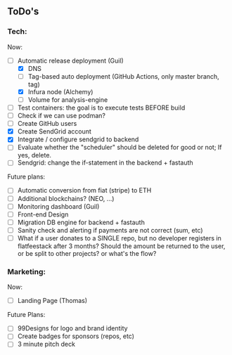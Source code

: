 ## ToDo's

### Tech:

Now:
- [ ] Automatic release deployment (Guil)
  - [x] DNS
  - [ ] Tag-based auto deployment (GitHub Actions, only master branch, tag)
  - [x] Infura node (Alchemy)
  - [ ] Volume for analysis-engine
- [ ] Test containers: the goal is to execute tests BEFORE build
- [ ] Check if we can use podman?
- [ ] Create GitHub users
- [x] Create SendGrid account
- [x] Integrate / configure sendgrid to backend
- [ ] Evaluate whether the "scheduler" should be deleted for good or not; If yes, delete.
- [ ] Sendgrid: change the if-statement in the backend + fastauth

Future plans:
- [ ] Automatic conversion from fiat (stripe) to ETH
- [ ] Additional blockchains? (NEO, ...)
- [ ] Monitoring dashboard (Guil)
- [ ] Front-end Design
- [ ] Migration DB engine for backend + fastauth
- [ ] Sanity check and alerting if payments are not correct (sum, etc)
- [ ] What if a user donates to a SINGLE repo, but no developer registers 
in flatfeestack after 3 months? Should the amount be returned to the user, or be 
split to other projects? or what's the flow? 

### Marketing:

Now:
- [ ] Landing Page (Thomas)

Future Plans:
- [ ] 99Designs for logo and brand identity
- [ ] Create badges for sponsors (repos, etc)
- [ ] 3 minute pitch deck
